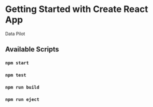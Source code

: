 # Getting Started with Create React App
Data Pilot

## Available Scripts

### `npm start`

### `npm test`

### `npm run build`

### `npm run eject`


